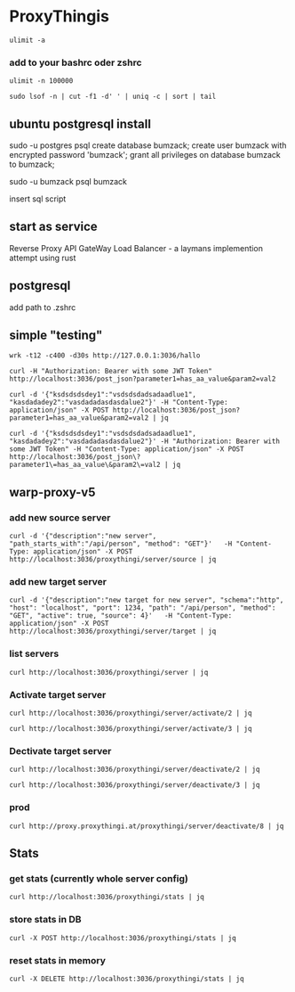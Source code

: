 # ProxyThingis

```
ulimit -a
```

### add to your bashrc oder zshrc

```
ulimit -n 100000
```

```
sudo lsof -n | cut -f1 -d' ' | uniq -c | sort | tail
```

## ubuntu postgresql install

sudo -u postgres psql
create database bumzack;
create user bumzack with encrypted password 'bumzack';
grant all privileges on database bumzack to bumzack;

sudo -u bumzack psql bumzack

insert sql script

## start as service

Reverse Proxy API GateWay Load Balancer - a laymans implemention attempt using rust

## postgresql

add path to .zshrc

## simple "testing"

```
wrk -t12 -c400 -d30s http://127.0.0.1:3036/hallo
```

```
curl -H "Authorization: Bearer with some JWT Token" http://localhost:3036/post_json?parameter1=has_aa_value&param2=val2 
```

```
curl -d '{"ksdsdsdsdey1":"vsdsdsdadsadaadlue1", "kasdadadey2":"vasdadadasdasdalue2"}' -H "Content-Type: application/json" -X POST http://localhost:3036/post_json?parameter1=has_aa_value&param2=val2 | jq
```

```
curl -d '{"ksdsdsdsdey1":"vsdsdsdadsadaadlue1", "kasdadadey2":"vasdadadasdasdalue2"}' -H "Authorization: Bearer with some JWT Token" -H "Content-Type: application/json" -X POST http://localhost:3036/post_json\?parameter1\=has_aa_value\&param2\=val2 | jq
```

## warp-proxy-v5

### add new source server

```
curl -d '{"description":"new server", "path_starts_with":"/api/person", "method": "GET"}'   -H "Content-Type: application/json" -X POST http://localhost:3036/proxythingi/server/source | jq
```

### add new target server

```
curl -d '{"description":"new target for new server", "schema":"http", "host": "localhost", "port": 1234, "path": "/api/person", "method": "GET", "active": true, "source": 4}'   -H "Content-Type: application/json" -X POST http://localhost:3036/proxythingi/server/target | jq
```

### list servers

```
curl http://localhost:3036/proxythingi/server | jq
```

### Activate target server

```
curl http://localhost:3036/proxythingi/server/activate/2 | jq

curl http://localhost:3036/proxythingi/server/activate/3 | jq
```

### Dectivate target server

```
curl http://localhost:3036/proxythingi/server/deactivate/2 | jq

curl http://localhost:3036/proxythingi/server/deactivate/3 | jq
```

### prod

```
curl http://proxy.proxythingi.at/proxythingi/server/deactivate/8 | jq
```

## Stats

### get stats (currently whole server config)

```
curl http://localhost:3036/proxythingi/stats | jq
```

### store stats in DB

```
curl -X POST http://localhost:3036/proxythingi/stats | jq
```

### reset stats in memory

```
curl -X DELETE http://localhost:3036/proxythingi/stats | jq
```
